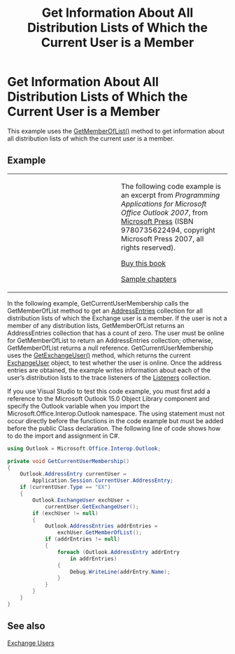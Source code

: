 ﻿---
title: 'Get Information About All Distribution Lists of Which the Current User is a Member'
TOCTitle: 'Get Information About All Distribution Lists of Which the Current User is a Member'
ms:assetid: c5be6aa8-8d85-463e-a377-2a4d57e2106b
ms:mtpsurl: https://msdn.microsoft.com/en-us/library/Ff184638(v=office.15)
ms:contentKeyID: 55119836
ms.date: 07/24/2014
mtps_version: v=office.15
dev_langs:
- csharp
---

# Get Information About All Distribution Lists of Which the Current User is a Member

This example uses the [GetMemberOfList()](https://msdn.microsoft.com/en-us/library/bb623397\(v=office.15\)) method to get information about all distribution lists of which the current user is a member.

## Example

<table>
<colgroup>
<col style="width: 50%" />
<col style="width: 50%" />
</colgroup>
<tbody>
<tr class="odd">
<td><p></p></td>
<td><p>The following code example is an excerpt from <em>Programming Applications for Microsoft Office Outlook 2007</em>, from <a href="http://www.microsoft.com/learning/books/default.mspx">Microsoft Press</a> (ISBN 9780735622494, copyright Microsoft Press 2007, all rights reserved).</p>
<p><a href="http://www.amazon.com/gp/product/0735622493?ie=utf8%26tag=msmsdn-20%26linkcode=as2%26camp=1789%26creative=9325%26creativeasin=0735622493">Buy this book</a></p>
<p><a href="https://msdn.microsoft.com/en-us/library/cc513844(v=office.15)">Sample chapters</a></p></td>
</tr>
</tbody>
</table>


In the following example, GetCurrentUserMembership calls the GetMemberOfList method to get an [AddressEntries](https://msdn.microsoft.com/en-us/library/bb647650\(v=office.15\)) collection for all distribution lists of which the Exchange user is a member. If the user is not a member of any distribution lists, GetMemberOfList returns an AddressEntries collection that has a count of zero. The user must be online for GetMemberOfList to return an AddressEntries collection; otherwise, GetMemberOfList returns a null reference. GetCurrentUserMembership uses the [GetExchangeUser()](https://msdn.microsoft.com/en-us/library/bb645260\(v=office.15\)) method, which returns the current [ExchangeUser](https://msdn.microsoft.com/en-us/library/bb609574\(v=office.15\)) object, to test whether the user is online. Once the address entries are obtained, the example writes information about each of the user’s distribution lists to the trace listeners of the [Listeners](http://msdn.microsoft.com/en-us/library/system.diagnostics.debug.listeners.aspx) collection.

If you use Visual Studio to test this code example, you must first add a reference to the Microsoft Outlook 15.0 Object Library component and specify the Outlook variable when you import the Microsoft.Office.Interop.Outlook namespace. The using statement must not occur directly before the functions in the code example but must be added before the public Class declaration. The following line of code shows how to do the import and assignment in C\#.

```csharp
using Outlook = Microsoft.Office.Interop.Outlook;
```

```csharp
private void GetCurrentUserMembership()
{
    Outlook.AddressEntry currentUser =
        Application.Session.CurrentUser.AddressEntry;
    if (currentUser.Type == "EX")
    {
        Outlook.ExchangeUser exchUser =
            currentUser.GetExchangeUser();
        if (exchUser != null)
        {
            Outlook.AddressEntries addrEntries =
                exchUser.GetMemberOfList();
            if (addrEntries != null)
            {
                foreach (Outlook.AddressEntry addrEntry
                    in addrEntries)
                {
                    Debug.WriteLine(addrEntry.Name);
                }
            }
        }
    }
}
```

## See also



[Exchange Users](exchange-users.md)

